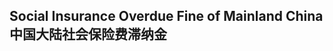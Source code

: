 Social Insurance Overdue Fine of Mainland China
中国大陆社会保险费滞纳金
-----------------------------------------------
